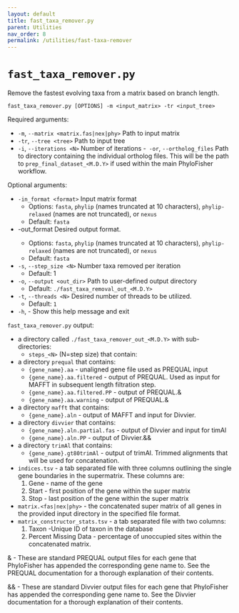 ```yaml
---
layout: default
title: fast_taxa_remover.py
parent: Utilities
nav_order: 8
permalink: /utilities/fast-taxa-remover
---
```


# `fast_taxa_remover.py`

Remove the fastest evolving taxa from a matrix based on branch length.

`fast_taxa_remover.py [OPTIONS] -m <input_matrix> -tr <input_tree>`

Required arguments:
- `-m`, `--matrix <matrix.fas|nex|phy>` Path to input matrix
- `-tr`, `--tree <tree>` Path to input tree
- `-i`, `--iterations <N>` Number of iterations
-` -or`, `--ortholog_files` Path to directory containing the individual ortholog files. This will be the path to `prep_final_dataset_<M.D.Y>` if used within the main PhyloFisher workflow.

Optional arguments:
- `-in_format <format>` Input matrix format
  - Options: `fasta`, `phylip` (names truncated at 10 characters), `phylip-relaxed` (names are not truncated), or `nexus`
  - Default: `fasta`
- -out_format <format> Desired output format.
  - Options: `fasta`, `phylip` (names truncated at 10 characters), `phylip-relaxed` (names are not truncated), or `nexus`
  - Default: `fasta`
- `-s`, `--step_size <N>` Number taxa removed per iteration
  - Default: 1
- `-o`, `--output <out_dir>` Path to user-defined output directory
  - Default: `./fast_taxa_removal_out_<M.D.Y>`
- `-t`, `--threads <N>` Desired number of threads to be utilized.
  - Default: `1`
- `-h`, - Show this help message and exit

`fast_taxa_remover.py` output:
- a directory called `./fast_taxa_remover_out_<M.D.Y>` with sub-directories:
  - `steps_<N>` (N=step size) that contain:
- a directory `prequal` that contains:
  - `{gene_name}.aa` - unaligned gene file used as PREQUAL input
  - `{gene_name}.aa.filtered` - output of PREQUAL. Used as input for MAFFT in subsequent length filtration step.
  - `{gene_name}.aa.filtered.PP` - output of PREQUAL.&
  - `{gene_name}.aa.warning` - output of PREQUAL.&
- a directory `mafft` that contains:
  - `{gene_name}.aln` - output of MAFFT and input for Divvier.
- a directory `divvier` that contains:
  - `{gene_name}.aln.partial.fas` - output of Divvier and input for timAl
  - `{gene_name}.aln.PP` - output of Divvier.&&
- a directory `trimAl` that contains:
  - `{gene_name}.gt80trimAl` - output of trimAl. Trimmed alignments that will be used for concatenation.
- `indices.tsv` - a tab separated file with three columns outlining the single gene boundaries in the supermatrix. These columns are:
  1. Gene - name of the gene
  2. Start - first position of the gene within the super matrix
  3. Stop - last position of the gene within the super matrix
- `matrix.<fas|nex|phy>` - the concatenated super matrix of all genes in the provided input directory in the specified file format.
- `matrix_constructor_stats.tsv` - a tab separated file with two columns:
  1. Taxon -Unique ID of taxon in the database
  2. Percent Missing Data - percentage of unoccupied sites within the concatenated
matrix.

& - These are standard PREQUAL output files for each gene that PhyloFisher has appended the corresponding gene name to. See the PREQUAL documentation for a thorough explanation of their contents.

&& - These are standard Divvier output files for each gene that PhyloFisher has appended the corresponding gene name to. See the Divvier documentation for a thorough explanation of their contents.
